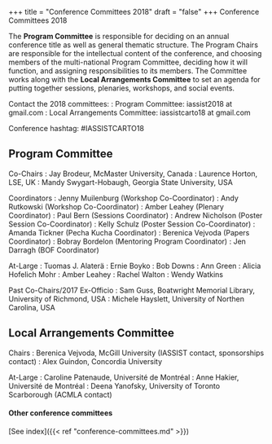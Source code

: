 +++
title = "Conference Committees 2018"
draft = "false"
+++
Conference Committees 2018

The **Program Committee** is responsible for deciding on an annual conference title as well as general thematic structure. The Program Chairs are responsible for the intellectual content of the conference, and choosing members of the multi-national Program Committee, deciding how it will function, and assigning responsibilities to its members. The Committee works along with the **Local Arrangements Committee** to set an agenda for putting together sessions, plenaries, workshops, and social events.

Contact the 2018 committees:
: Program Committee: iassist2018 at gmail.com
: Local Arrangements Committee: iassistcarto18 at gmail.com 

Conference hashtag: #IASSISTCARTO18

## Program Committee

Co-Chairs
: Jay Brodeur, McMaster University, Canada
: Laurence Horton, LSE, UK
: Mandy Swygart-Hobaugh, Georgia State University, USA 

Coordinators
: Jenny Muilenburg (Workshop Co-Coordinator)
: Andy Rutkowski (Workshop Co-Coordinator)
: Amber Leahey (Plenary Coordinator)
: Paul Bern (Sessions Coordinator)
: Andrew Nicholson (Poster Session Co-Coordinator)
: Kelly Schulz (Poster Session Co-Coordinator)
: Amanda Tickner (Pecha Kucha Coordinator)
: Berenica Vejvoda (Papers Coordinator)
: Bobray Bordelon (Mentoring Program Coordinator)
: Jen Darragh (BOF Coordinator)

At-Large
: Tuomas J. Alaterä
: Ernie Boyko
: Bob Downs
: Ann Green
: Alicia Hofelich Mohr
: Amber Leahey
: Rachel Walton
: Wendy Watkins  

Past Co-Chairs/2017 Ex-Officio
: Sam Guss, Boatwright Memorial Library, University of Richmond, USA
: Michele Hayslett, University of Northen Carolina, USA  

## Local Arrangements Committee

Chairs
: Berenica Vejvoda, McGill University (IASSIST contact, sponsorships contact)
: Alex Guindon, Concordia University

At-Large
: Caroline Patenaude, Université de Montréal
: Anne Hakier, Université de Montréal
: Deena Yanofsky, University of Toronto Scarborough (ACMLA contact) 

#### Other conference committees

[See index]({{< ref "conference-committees.md" >}})
